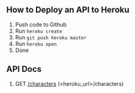 ## How to Deploy an API to Heroku
1. Push code to Github
2. Run ```heroku create```
3. Run ```git push heroku master```
4. Run ```heroku open```
5. Done

## API Docs
1. GET [/characters](https://nameless-headland-01187.herokuapp.com/characters) (<heroku_url>/characters)
